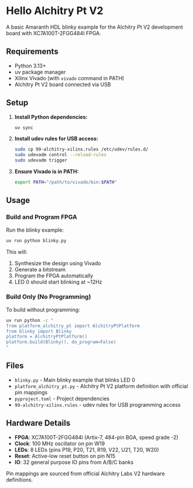 # Hello Alchitry Pt V2

A basic Amaranth HDL blinky example for the Alchitry Pt V2 development board with XC7A100T-2FGG484I FPGA.

## Requirements

- Python 3.13+
- uv package manager
- Xilinx Vivado (with `vivado` command in PATH)
- Alchitry Pt V2 board connected via USB

## Setup

1. **Install Python dependencies:**
   ```bash
   uv sync
   ```

2. **Install udev rules for USB access:**
   ```bash
   sudo cp 99-alchitry-xilinx.rules /etc/udev/rules.d/
   sudo udevadm control --reload-rules
   sudo udevadm trigger
   ```

3. **Ensure Vivado is in PATH:**
   ```bash
   export PATH="/path/to/vivado/bin:$PATH"
   ```

## Usage

### Build and Program FPGA

Run the blinky example:
```bash
uv run python blinky.py
```

This will:
1. Synthesize the design using Vivado
2. Generate a bitstream
3. Program the FPGA automatically
4. LED 0 should start blinking at ~12Hz

### Build Only (No Programming)

To build without programming:
```bash
uv run python -c "
from platform_alchitry_pt import AlchitryPtPlatform
from blinky import Blinky
platform = AlchitryPtPlatform()
platform.build(Blinky(), do_program=False)
"
```

## Files

- `blinky.py` - Main blinky example that blinks LED 0
- `platform_alchitry_pt.py` - Alchitry Pt V2 platform definition with official pin mappings
- `pyproject.toml` - Project dependencies
- `99-alchitry-xilinx.rules` - udev rules for USB programming access

## Hardware Details

- **FPGA**: XC7A100T-2FGG484I (Artix-7, 484-pin BGA, speed grade -2)
- **Clock**: 100 MHz oscillator on pin W19
- **LEDs**: 8 LEDs (pins P19, P20, T21, R19, V22, U21, T20, W20)
- **Reset**: Active-low reset button on pin N15
- **IO**: 32 general purpose IO pins from A/B/C banks

Pin mappings are sourced from official Alchitry Labs V2 hardware definitions.
